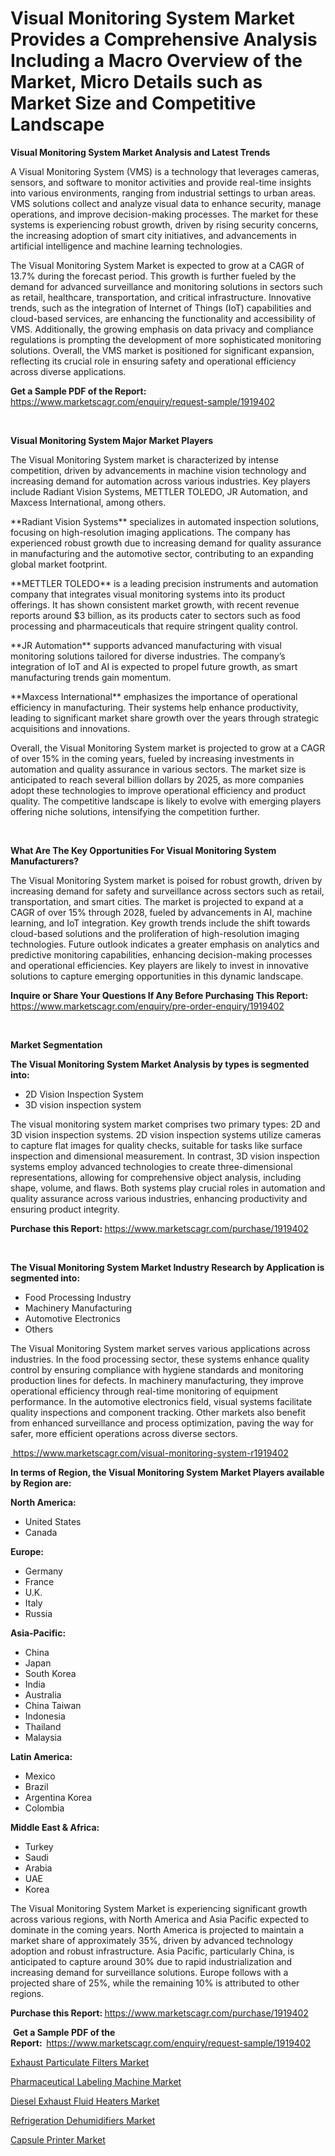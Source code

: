 <p><h1>Visual Monitoring System Market Provides a Comprehensive Analysis Including a Macro Overview of the Market, Micro Details such as Market Size and Competitive Landscape</h1></p><p><strong>Visual Monitoring System Market Analysis and Latest Trends</strong></p>
<p><p>A Visual Monitoring System (VMS) is a technology that leverages cameras, sensors, and software to monitor activities and provide real-time insights into various environments, ranging from industrial settings to urban areas. VMS solutions collect and analyze visual data to enhance security, manage operations, and improve decision-making processes. The market for these systems is experiencing robust growth, driven by rising security concerns, the increasing adoption of smart city initiatives, and advancements in artificial intelligence and machine learning technologies.</p><p>The Visual Monitoring System Market is expected to grow at a CAGR of 13.7% during the forecast period. This growth is further fueled by the demand for advanced surveillance and monitoring solutions in sectors such as retail, healthcare, transportation, and critical infrastructure. Innovative trends, such as the integration of Internet of Things (IoT) capabilities and cloud-based services, are enhancing the functionality and accessibility of VMS. Additionally, the growing emphasis on data privacy and compliance regulations is prompting the development of more sophisticated monitoring solutions. Overall, the VMS market is positioned for significant expansion, reflecting its crucial role in ensuring safety and operational efficiency across diverse applications.</p></p>
<p><strong>Get a Sample PDF of the Report:&nbsp;</strong> <a href="https://www.marketscagr.com/enquiry/request-sample/1919402?utm_campaign=2097&utm_medium=2&utm_source=Github&utm_content=ia&utm_term=10042025&utm_id=visual-monitoring-system">https://www.marketscagr.com/enquiry/request-sample/1919402</a></p>
<p>&nbsp;</p>
<p><strong>Visual Monitoring System Major Market Players</strong></p>
<p><p>The Visual Monitoring System market is characterized by intense competition, driven by advancements in machine vision technology and increasing demand for automation across various industries. Key players include Radiant Vision Systems, METTLER TOLEDO, JR Automation, and Maxcess International, among others.</p><p>**Radiant Vision Systems** specializes in automated inspection solutions, focusing on high-resolution imaging applications. The company has experienced robust growth due to increasing demand for quality assurance in manufacturing and the automotive sector, contributing to an expanding global market footprint.</p><p>**METTLER TOLEDO** is a leading precision instruments and automation company that integrates visual monitoring systems into its product offerings. It has shown consistent market growth, with recent revenue reports around $3 billion, as its products cater to sectors such as food processing and pharmaceuticals that require stringent quality control.</p><p>**JR Automation** supports advanced manufacturing with visual monitoring solutions tailored for diverse industries. The company’s integration of IoT and AI is expected to propel future growth, as smart manufacturing trends gain momentum.</p><p>**Maxcess International** emphasizes the importance of operational efficiency in manufacturing. Their systems help enhance productivity, leading to significant market share growth over the years through strategic acquisitions and innovations.</p><p>Overall, the Visual Monitoring System market is projected to grow at a CAGR of over 15% in the coming years, fueled by increasing investments in automation and quality assurance in various sectors. The market size is anticipated to reach several billion dollars by 2025, as more companies adopt these technologies to improve operational efficiency and product quality. The competitive landscape is likely to evolve with emerging players offering niche solutions, intensifying the competition further.</p></p>
<p>&nbsp;</p>
<p><strong>What Are The Key Opportunities For Visual Monitoring System Manufacturers?</strong></p>
<p><p>The Visual Monitoring System market is poised for robust growth, driven by increasing demand for safety and surveillance across sectors such as retail, transportation, and smart cities. The market is projected to expand at a CAGR of over 15% through 2028, fueled by advancements in AI, machine learning, and IoT integration. Key growth trends include the shift towards cloud-based solutions and the proliferation of high-resolution imaging technologies. Future outlook indicates a greater emphasis on analytics and predictive monitoring capabilities, enhancing decision-making processes and operational efficiencies. Key players are likely to invest in innovative solutions to capture emerging opportunities in this dynamic landscape.</p></p>
<p><strong>Inquire or Share Your Questions If Any Before Purchasing This Report:</strong> <a href="https://www.marketscagr.com/enquiry/pre-order-enquiry/1919402?utm_campaign=2097&utm_medium=2&utm_source=Github&utm_content=ia&utm_term=10042025&utm_id=visual-monitoring-system">https://www.marketscagr.com/enquiry/pre-order-enquiry/1919402</a></p>
<p>&nbsp;</p>
<p><strong>Market Segmentation</strong></p>
<p><strong>The Visual Monitoring System Market Analysis by types is segmented into:</strong></p>
<p><ul><li>2D Vision Inspection System</li><li>3D vision inspection system</li></ul></p>
<p><p>The visual monitoring system market comprises two primary types: 2D and 3D vision inspection systems. 2D vision inspection systems utilize cameras to capture flat images for quality checks, suitable for tasks like surface inspection and dimensional measurement. In contrast, 3D vision inspection systems employ advanced technologies to create three-dimensional representations, allowing for comprehensive object analysis, including shape, volume, and flaws. Both systems play crucial roles in automation and quality assurance across various industries, enhancing productivity and ensuring product integrity.</p></p>
<p><strong>Purchase this Report:&nbsp;</strong><a href="https://www.marketscagr.com/purchase/1919402?utm_campaign=2097&utm_medium=2&utm_source=Github&utm_content=ia&utm_term=10042025&utm_id=visual-monitoring-system">https://www.marketscagr.com/purchase/1919402</a></p>
<p>&nbsp;</p>
<p><strong>The Visual Monitoring System Market Industry Research by Application is segmented into:</strong></p>
<p><ul><li>Food Processing Industry</li><li>Machinery Manufacturing</li><li>Automotive Electronics</li><li>Others</li></ul></p>
<p><p>The Visual Monitoring System market serves various applications across industries. In the food processing sector, these systems enhance quality control by ensuring compliance with hygiene standards and monitoring production lines for defects. In machinery manufacturing, they improve operational efficiency through real-time monitoring of equipment performance. In the automotive electronics field, visual systems facilitate quality inspections and component tracking. Other markets also benefit from enhanced surveillance and process optimization, paving the way for safer, more efficient operations across diverse sectors.</p></p>
<p><a href="https://www.marketscagr.com/visual-monitoring-system-r1919402?utm_campaign=2097&utm_medium=2&utm_source=Github&utm_content=ia&utm_term=10042025&utm_id=visual-monitoring-system">&nbsp;https://www.marketscagr.com/visual-monitoring-system-r1919402</a></p>
<p><strong>In terms of Region, the Visual Monitoring System Market Players available by Region are:</strong></p>
<p>
    <p> <strong> North America: </strong>
        <ul>
            <li>United States</li>
            <li>Canada</li>
        </ul>
        </p> 
    <p> <strong> Europe: </strong>
        <ul>
            <li>Germany</li>
            <li>France</li>
            <li>U.K.</li>
            <li>Italy</li>
            <li>Russia</li>
        </ul>
        </p> 
    <p> <strong> Asia-Pacific: </strong>
        <ul>
            <li>China</li>
            <li>Japan</li>
            <li>South Korea</li>
            <li>India</li>
            <li>Australia</li>
            <li>China Taiwan</li>
            <li>Indonesia</li>
            <li>Thailand</li>
            <li>Malaysia</li>
        </ul>
        </p> 
    <p> <strong> Latin America: </strong>
        <ul>
            <li>Mexico</li>
            <li>Brazil</li>
            <li>Argentina Korea</li>
            <li>Colombia</li>
        </ul>
        </p> 
    <p> <strong> Middle East & Africa: </strong>
        <ul>
            <li>Turkey</li>
            <li>Saudi</li>
            <li>Arabia</li>
            <li>UAE</li>
            <li>Korea</li>
        </ul>
    </p>
    </p>
<p><p>The Visual Monitoring System Market is experiencing significant growth across various regions, with North America and Asia Pacific expected to dominate in the coming years. North America is projected to maintain a market share of approximately 35%, driven by advanced technology adoption and robust infrastructure. Asia Pacific, particularly China, is anticipated to capture around 30% due to rapid industrialization and increasing demand for surveillance solutions. Europe follows with a projected share of 25%, while the remaining 10% is attributed to other regions.</p></p>
<p><strong>Purchase this Report: </strong><a href="https://www.marketscagr.com/purchase/1919402?utm_campaign=2097&utm_medium=2&utm_source=Github&utm_content=ia&utm_term=10042025&utm_id=visual-monitoring-system">https://www.marketscagr.com/purchase/1919402</a></p>
<p>&nbsp;<strong>Get a Sample PDF of the Report:&nbsp;&nbsp;</strong><a href="https://www.marketscagr.com/enquiry/request-sample/1919402?utm_campaign=2097&utm_medium=2&utm_source=Github&utm_content=ia&utm_term=10042025&utm_id=visual-monitoring-system">https://www.marketscagr.com/enquiry/request-sample/1919402</a></p>
<p><strong></strong></p>
<p><p><a href="https://github.com/ridchycarlas/Market-Research-Report-List-1/blob/main/exhaust-particulate-filters-market.md?utm_campaign=2097&utm_medium=2&utm_source=Github&utm_content=ia&utm_term=10042025&utm_id=visual-monitoring-system">Exhaust Particulate Filters Market</a></p><p><a href="https://github.com/danzopachllq/Market-Research-Report-List-1/blob/main/pharmaceutical-labeling-machine-market.md?utm_campaign=2097&utm_medium=2&utm_source=Github&utm_content=ia&utm_term=10042025&utm_id=visual-monitoring-system">Pharmaceutical Labeling Machine Market</a></p><p><a href="https://github.com/catlowdarcys/Market-Research-Report-List-1/blob/main/diesel-exhaust-fluid-heaters-market.md?utm_campaign=2097&utm_medium=2&utm_source=Github&utm_content=ia&utm_term=10042025&utm_id=visual-monitoring-system">Diesel Exhaust Fluid Heaters Market</a></p><p><a href="https://github.com/fabinbuddygc/Market-Research-Report-List-1/blob/main/refrigeration-dehumidifiers-market.md?utm_campaign=2097&utm_medium=2&utm_source=Github&utm_content=ia&utm_term=10042025&utm_id=visual-monitoring-system">Refrigeration Dehumidifiers Market</a></p><p><a href="https://github.com/hadshpinay/Market-Research-Report-List-1/blob/main/capsule-printer-market.md?utm_campaign=2097&utm_medium=2&utm_source=Github&utm_content=ia&utm_term=10042025&utm_id=visual-monitoring-system">Capsule Printer Market</a></p></p>
